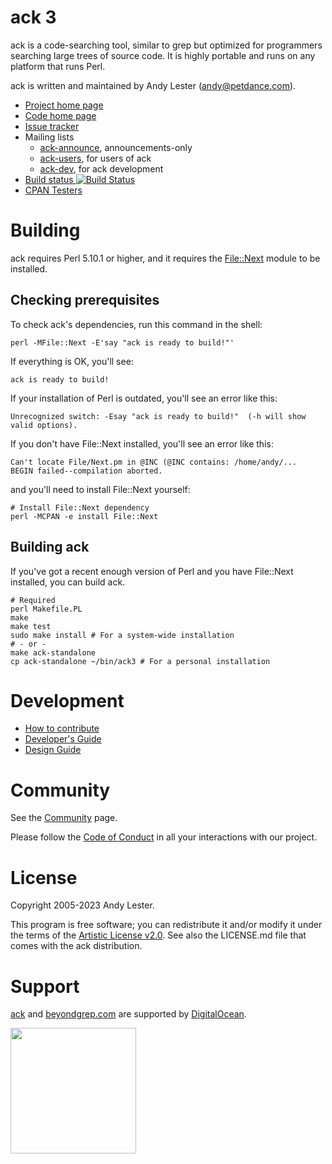 # ack 3

ack is a code-searching tool, similar to grep but optimized for
programmers searching large trees of source code.  It is highly
portable and runs on any platform that runs Perl.

ack is written and maintained by Andy Lester (andy@petdance.com).

* [Project home page](https://beyondgrep.com/)
* [Code home page](https://github.com/beyondgrep/ack3)
* [Issue tracker](https://github.com/beyondgrep/ack3/issues)
* Mailing lists
    * [ack-announce](https://groups.google.com/d/forum/ack-announce), announcements-only
    * [ack-users](https://groups.google.com/d/forum/ack-users), for users of ack
    * [ack-dev](https://groups.google.com/d/forum/ack-dev), for ack development
* [Build status ![Build Status](https://github.com/beyondgrep/ack3/workflows/testsuite/badge.svg?branch=dev)](https://github.com/beyondgrep/ack3/actions?query=workflow%3Atestsuite+branch%3Adev)
* [CPAN Testers](https://cpantesters.org/distro/A/ack.html)

# Building

ack requires Perl 5.10.1 or higher, and it requires the
[File::Next](https://metacpan.org/pod/File::Next) module to be installed.

## Checking prerequisites

To check ack's dependencies, run this command in the shell:

    perl -MFile::Next -E'say "ack is ready to build!"'

If everything is OK, you'll see:

    ack is ready to build!

If your installation of Perl is outdated, you'll see an error like this:

    Unrecognized switch: -Esay "ack is ready to build!"  (-h will show valid options).

If you don't have File::Next installed, you'll see an error like this:

    Can't locate File/Next.pm in @INC (@INC contains: /home/andy/...
    BEGIN failed--compilation aborted.

and you'll need to install File::Next yourself:

    # Install File::Next dependency
    perl -MCPAN -e install File::Next

## Building ack

If you've got a recent enough version of Perl and you have File::Next
installed, you can build ack.

    # Required
    perl Makefile.PL
    make
    make test
    sudo make install # For a system-wide installation
    # - or -
    make ack-standalone
    cp ack-standalone ~/bin/ack3 # For a personal installation

# Development

* [How to contribute](CONTRIBUTING.md)
* [Developer's Guide](DEVELOPERS.md)
* [Design Guide](DESIGN.md)

# Community

See the [Community](https://beyondgrep.com/community/) page.

Please follow the [Code of Conduct](CODE_OF_CONDUCT.md) in all your interactions with our project.

# License

Copyright 2005-2023 Andy Lester.

This program is free software; you can redistribute it and/or modify
it under the terms of the
[Artistic License v2.0](https://www.perlfoundation.org/artistic_license_2_0).
See also the LICENSE.md file that comes with the ack distribution.

# Support

[ack](https://github.com/beyondgrep/ack3) and [beyondgrep.com](https://beyondgrep.com) are supported by [DigitalOcean](https://m.do.co/c/6a437192f552).

<a href="https://m.do.co/c/6a437192f552">
  <img src="https://opensource.nyc3.cdn.digitaloceanspaces.com/attribution/assets/SVG/DO_Logo_horizontal_blue.svg" width="201px">
</a>
